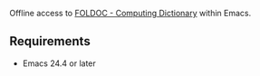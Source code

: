 Offline access to [FOLDOC - Computing Dictionary](http://foldoc.org/) within Emacs.

## Requirements

- Emacs 24.4 or later
